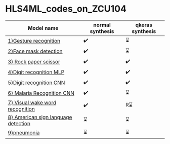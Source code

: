 # HLS4ML_codes_on_ZCU104


|  Model name | normal synthesis | qkeras synthesis |
|----------|----------|----------|
|  <a href="https://github.com/minecraftdixit/HLS4ML_codes_on_ZCU104/tree/main/code1">1)Gesture recognition</a>   | ✔️       | ⌛|
| <a href="https://github.com/minecraftdixit/HLS4ML_codes_on_ZCU104/tree/main/code3">2)Face mask detection</a>|  ✔️        | ⌛  |
|<a href="https://github.com/minecraftdixit/HLS4ML_codes_on_ZCU104/tree/main/code4">3) Rock paper scissor</a>   |  ✔️      |   ✔️    |
| <a href="https://github.com/minecraftdixit/HLS4ML_codes_on_ZCU104/tree/main/code5">4)Digit recognition MLP</a>|  ✔️         | ✔️     |
|<a href="https://github.com/minecraftdixit/HLS4ML_codes_on_ZCU104/tree/main/digit_recog_cnn">5)Digit recognition CNN</a> |  ✔️          | ✔️    |
| <a href="https://github.com/minecraftdixit/HLS4ML_codes_on_ZCU104/tree/main/malaria_tf">6) Malaria Recognition CNN  </a>  |  ✔️          | ⌛    |
|<a href="https://github.com/minecraftdixit/HLS4ML_codes_on_ZCU104/tree/main/vww">7) Visual wake word recognition   </a> |  ✔️          | R⌛  |
|<a href="https://github.com/minecraftdixit/HLS4ML_codes_on_ZCU104/tree/main/asl">8) American sign language detection  </a> | ⌛| ⌛ |
|<a href="https://github.com/minecraftdixit/HLS4ML_codes_on_ZCU104/tree/main/asl">9)pneumonia </a> | ⌛| ⌛|








